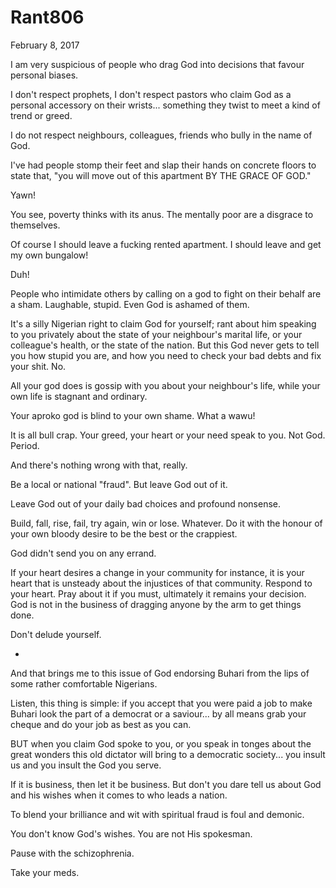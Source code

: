 # Rant806


February 8, 2017

I am very suspicious of people who drag God into decisions that favour personal biases.

I don't respect prophets, I don't respect pastors who claim God as a personal accessory on their wrists... something they twist to meet a kind of trend or greed.

I do not respect neighbours, colleagues, friends who bully in the name of God. 

I've had people stomp their feet and slap their hands on concrete floors to state that, "you will move out of this apartment BY THE GRACE OF GOD."

Yawn!

You see, poverty thinks with its anus. The mentally poor are a disgrace to themselves. 

Of course I should leave a fucking rented apartment. I should leave and get my own bungalow! 

Duh!

People who intimidate others by calling on a god to fight on their behalf are a sham. Laughable, stupid. Even God is ashamed of them.

It's a silly Nigerian right to claim God for yourself; rant about him speaking to you privately about the state of your neighbour's marital life, or your colleague's health, or the state of the nation. But this God never gets to tell you how stupid you are, and how you need to check your bad debts and fix your shit. No.

All your god does is gossip with you about your neighbour's life, while your own life is stagnant and ordinary.

Your aproko god is blind to your own shame. What a wawu!

It is all bull crap. Your greed, your heart or your need speak to you. Not God. Period.

And there's nothing wrong with that, really.

Be a local or national "fraud". But leave God out of it.

Leave God out of your daily bad choices and profound nonsense. 

Build, fall, rise, fail, try again, win or lose. Whatever. Do it with the honour of your own bloody desire to be the best or the crappiest. 

God didn't send you on any errand. 

If your heart desires a change in your community for instance, it is your heart that is unsteady about the injustices of that community. Respond to your heart. Pray about it if you must, ultimately it remains your decision. God is not in the business of dragging anyone by the arm to get things done.

Don't delude yourself. 

*
And that brings me to this issue of God endorsing Buhari from the lips of some rather comfortable Nigerians.

Listen, this thing is simple: if you accept that you were paid a job to make Buhari look the part of a democrat or a saviour... by all means grab your cheque and do your job as best as you can.

BUT when you claim God spoke to you, or you speak in tonges about the great wonders this old dictator will bring to a democratic society... you insult us and you insult the God you serve.

If it is business, then let it be business. But don't you dare tell us about God and his wishes when it comes to who leads a nation.

To blend your brilliance and wit with spiritual fraud is foul and demonic. 

You don't know God's wishes. You are not His spokesman.

Pause with the schizophrenia. 

Take your meds.